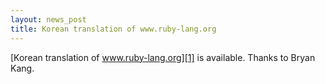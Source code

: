 ```yaml
---
layout: news_post
title: Korean translation of www.ruby-lang.org
---
```


[Korean translation of www.ruby-lang.org][1] is available. Thanks to
Bryan Kang.

[1]: http://cafe.naver.com/ruby/ 
